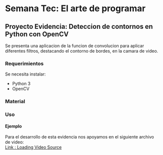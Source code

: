 # Semana Tec: El arte de programar
## Proyecto Evidencia: Deteccion de contornos en Python con OpenCV
Se presenta una aplicacion de la funcion de convolucion para aplicar diferentes filtros, destacando el contorno de bordes, en la camara de video. 

### Requerimientos 
Se necesita instalar:
- Python 3
- OpenCV

### Material 

### Uso

#### Ejemplo
Para el desarrollo de esta evidencia nos apoyamos en el siguiente archivo de video:  
[Link : Loading Video Source](https://www.youtube.com/watch?v=Jvf5y21ZqtQ&t=333s)



